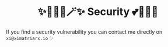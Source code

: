 <h1 align="center">✨🧚🏻‍♀️🪄✨ Security 💕🦄🌈🏰</h1>

If you find a security vulnerability you can contact me directly on `xi@ximatriarx.io` ✨
